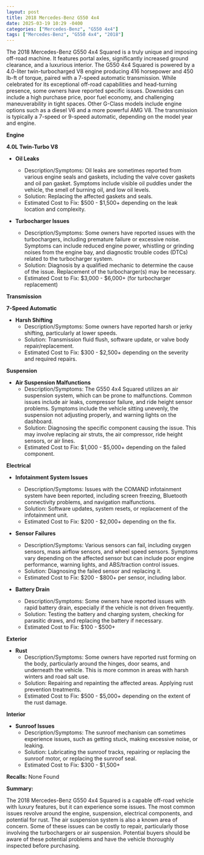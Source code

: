 ```yaml
---
layout: post
title: 2018 Mercedes-Benz G550 4x4
date: 2025-03-19 10:29 -0400
categories: ["Mercedes-Benz", "G550 4x4"]
tags: ["Mercedes-Benz", "G550 4x4", "2018"]
---
```

The 2018 Mercedes-Benz G550 4x4 Squared is a truly unique and imposing off-road machine. It features portal axles, significantly increased ground clearance, and a luxurious interior. The G550 4x4 Squared is powered by a 4.0-liter twin-turbocharged V8 engine producing 416 horsepower and 450 lb-ft of torque, paired with a 7-speed automatic transmission. While celebrated for its exceptional off-road capabilities and head-turning presence, some owners have reported specific issues. Downsides can include a high purchase price, poor fuel economy, and challenging maneuverability in tight spaces. Other G-Class models include engine options such as a diesel V6 and a more powerful AMG V8. The transmission is typically a 7-speed or 9-speed automatic, depending on the model year and engine.

**Engine**

**4.0L Twin-Turbo V8**

*   **Oil Leaks**
    *   Description/Symptoms: Oil leaks are sometimes reported from various engine seals and gaskets, including the valve cover gaskets and oil pan gasket. Symptoms include visible oil puddles under the vehicle, the smell of burning oil, and low oil levels.
    *   Solution: Replacing the affected gaskets and seals.
    *   Estimated Cost to Fix: $500 - $1,500+ depending on the leak location and complexity.

*   **Turbocharger Issues**
    *   Description/Symptoms: Some owners have reported issues with the turbochargers, including premature failure or excessive noise. Symptoms can include reduced engine power, whistling or grinding noises from the engine bay, and diagnostic trouble codes (DTCs) related to the turbocharger system.
    *   Solution: Diagnosis by a qualified mechanic to determine the cause of the issue. Replacement of the turbocharger(s) may be necessary.
    *   Estimated Cost to Fix: $3,000 - $6,000+ (for turbocharger replacement)

**Transmission**

**7-Speed Automatic**

*   **Harsh Shifting**
    *   Description/Symptoms: Some owners have reported harsh or jerky shifting, particularly at lower speeds.
    *   Solution: Transmission fluid flush, software update, or valve body repair/replacement.
    *   Estimated Cost to Fix: $300 - $2,500+ depending on the severity and required repairs.

**Suspension**

*   **Air Suspension Malfunctions**
    *   Description/Symptoms: The G550 4x4 Squared utilizes an air suspension system, which can be prone to malfunctions. Common issues include air leaks, compressor failure, and ride height sensor problems. Symptoms include the vehicle sitting unevenly, the suspension not adjusting properly, and warning lights on the dashboard.
    *   Solution: Diagnosing the specific component causing the issue. This may involve replacing air struts, the air compressor, ride height sensors, or air lines.
    *   Estimated Cost to Fix: $1,000 - $5,000+ depending on the failed component.

**Electrical**

*   **Infotainment System Issues**
    *   Description/Symptoms: Issues with the COMAND infotainment system have been reported, including screen freezing, Bluetooth connectivity problems, and navigation malfunctions.
    *   Solution: Software updates, system resets, or replacement of the infotainment unit.
    *   Estimated Cost to Fix: $200 - $2,000+ depending on the fix.

*   **Sensor Failures**
    *   Description/Symptoms: Various sensors can fail, including oxygen sensors, mass airflow sensors, and wheel speed sensors. Symptoms vary depending on the affected sensor but can include poor engine performance, warning lights, and ABS/traction control issues.
    *   Solution: Diagnosing the failed sensor and replacing it.
    *   Estimated Cost to Fix: $200 - $800+ per sensor, including labor.

*   **Battery Drain**
    * Description/Symptoms: Some owners have reported issues with rapid battery drain, especially if the vehicle is not driven frequently.
    * Solution: Testing the battery and charging system, checking for parasitic draws, and replacing the battery if necessary.
    * Estimated Cost to Fix: $100 - $500+

**Exterior**

*   **Rust**
    *   Description/Symptoms: Some owners have reported rust forming on the body, particularly around the hinges, door seams, and underneath the vehicle. This is more common in areas with harsh winters and road salt use.
    *   Solution: Repairing and repainting the affected areas. Applying rust prevention treatments.
    *   Estimated Cost to Fix: $500 - $5,000+ depending on the extent of the rust damage.

**Interior**

*   **Sunroof Issues**
    *   Description/Symptoms: The sunroof mechanism can sometimes experience issues, such as getting stuck, making excessive noise, or leaking.
    *   Solution: Lubricating the sunroof tracks, repairing or replacing the sunroof motor, or replacing the sunroof seal.
    *   Estimated Cost to Fix: $300 - $1,500+

**Recalls:** None Found

**Summary:**

The 2018 Mercedes-Benz G550 4x4 Squared is a capable off-road vehicle with luxury features, but it can experience some issues. The most common issues revolve around the engine, suspension, electrical components, and potential for rust. The air suspension system is also a known area of concern. Some of these issues can be costly to repair, particularly those involving the turbochargers or air suspension. Potential buyers should be aware of these potential problems and have the vehicle thoroughly inspected before purchasing.

